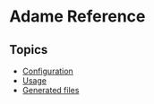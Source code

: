 # Adame Reference

## Topics

- [Configuration](./configuration.md)
- [Usage](./usage.md)
- [Generated files](./generatedfiles.md)

